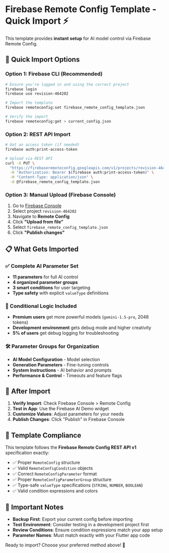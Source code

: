 # Firebase Remote Config Template - Quick Import ⚡

This template provides **instant setup** for AI model control via Firebase Remote Config.

## 🚀 Quick Import Options

### Option 1: Firebase CLI (Recommended)
```bash
# Ensure you're logged in and using the correct project
firebase login
firebase use revision-464202

# Import the template
firebase remoteconfig:set firebase_remote_config_template.json

# Verify the import
firebase remoteconfig:get > current_config.json
```

### Option 2: REST API Import
```bash
# Get an access token (if needed)
firebase auth:print-access-token

# Upload via REST API
curl -X PUT \
  "https://firebaseremoteconfig.googleapis.com/v1/projects/revision-464202/remoteConfig" \
  -H "Authorization: Bearer $(firebase auth:print-access-token)" \
  -H "Content-Type: application/json" \
  -d @firebase_remote_config_template.json
```

### Option 3: Manual Upload (Firebase Console)
1. Go to [Firebase Console](https://console.firebase.google.com)
2. Select project `revision-464202`
3. Navigate to **Remote Config**
4. Click **"Upload from file"** 
5. Select `firebase_remote_config_template.json`
6. Click **"Publish changes"**

## 📋 What Gets Imported

### ✅ Complete AI Parameter Set
- **11 parameters** for full AI control
- **4 organized parameter groups**
- **3 smart conditions** for user targeting
- **Type safety** with explicit `valueType` definitions

### 🎯 Conditional Logic Included
- **Premium users** get more powerful models (`gemini-1.5-pro`, 2048 tokens)
- **Development environment** gets debug mode and higher creativity
- **5% of users** get debug logging for troubleshooting

### 🛠️ Parameter Groups for Organization
- **AI Model Configuration** - Model selection
- **Generation Parameters** - Fine-tuning controls  
- **System Instructions** - AI behavior and prompts
- **Performance & Control** - Timeouts and feature flags

## 🎉 After Import

1. **Verify Import**: Check Firebase Console > Remote Config
2. **Test in App**: Use the Firebase AI Demo widget
3. **Customize Values**: Adjust parameters for your needs
4. **Publish Changes**: Click "Publish" in Firebase Console

## 🔧 Template Compliance

This template follows the **Firebase Remote Config REST API v1** specification exactly:

- ✅ Proper `RemoteConfig` structure
- ✅ Valid `RemoteConfigCondition` objects
- ✅ Correct `RemoteConfigParameter` format
- ✅ Proper `RemoteConfigParameterGroup` structure
- ✅ Type-safe `valueType` specifications (`STRING`, `NUMBER`, `BOOLEAN`)
- ✅ Valid condition expressions and colors

## 🚨 Important Notes

- **Backup First**: Export your current config before importing
- **Test Environment**: Consider testing in a development project first
- **Review Conditions**: Ensure condition expressions match your app setup
- **Parameter Names**: Must match exactly with your Flutter app code

Ready to import? Choose your preferred method above! 🚀
